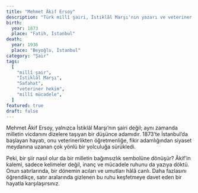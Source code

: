 ```yaml
---
title: "Mehmet Âkif Ersoy"
description: "Türk millî şairi, İstiklâl Marşı'nın yazarı ve veteriner hekim"
birth:
  year: 1873
  place: "Fatih, İstanbul"
death:
  year: 1936
  place: "Beyoğlu, İstanbul"
category: "Şair"
tags:
  [
    "millî şair",
    "İstiklâl Marşı",
    "Safahat",
    "veteriner hekim",
    "millî mücadele",
  ]
featured: true
draft: false
---
```


Mehmet Âkif Ersoy, yalnızca İstiklâl Marşı’nın şairi değil; aynı zamanda milletin vicdanını dizelere taşıyan bir düşünce adamıdır. 1873’te İstanbul’da başlayan hayatı, onu veterinerlikten öğretmenliğe, fikir adamlığından siyaset meydanına uzanan çok yönlü bir yolculuğa sürükledi.

Peki, bir şiir nasıl olur da bir milletin bağımsızlık sembolüne dönüşür? Âkif’in kalemi, sadece kelimeler değil, inanç ve mücadele ruhunu da yazıya döktü. Onun satırlarında, bir dönemin acıları ve umutları hâlâ canlı. Daha fazlasını öğrendikçe, satır aralarında gizlenen bu ruhu keşfetmeye davet eden bir hayatla karşılaşırsınız.
